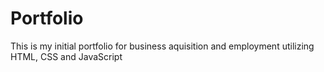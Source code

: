 # Portfolio
This is my initial portfolio for business aquisition and employment utilizing HTML, CSS and JavaScript
